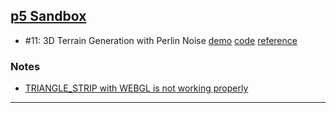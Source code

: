 ## [p5 Sandbox][p5-sandbox]

- \#11: 3D Terrain Generation with Perlin Noise [demo][cc011-demo] [code][cc011-code] [reference][cc011-ref]

### Notes
- [TRIANGLE\_STRIP with WEBGL is not working properly][triangle-strip-issue]

---

[p5-sandbox]: https://mayognaise.github.io/p5-sandbox
[cc011-demo]: https://mayognaise.github.io/p5-sandbox/coding-train/cc011-perlinnoiseterrain
[cc011-code]: https://github.com/mayognaise/p5-sandbox/tree/master/docs/coding-train/cc011-perlinnoiseterrain
[cc011-ref]: http://thecodingtrain.com/CodingChallenges/011-perlinnoiseterrain.html
[triangle-strip-issue]: https://github.com/processing/p5.js/issues/2344

